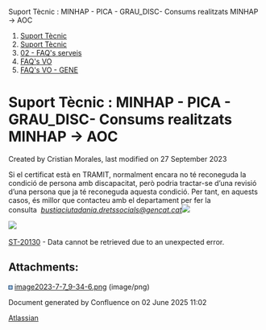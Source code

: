 Suport Tècnic : MINHAP - PICA - GRAU\_DISC- Consums realitzats MINHAP -> AOC  

1.  [Suport Tècnic](index.html)
2.  [Suport Tècnic](13893782.html)
3.  [02 - FAQ's serveis](26313393.html)
4.  [FAQ's VO](28705575.html)
5.  [FAQ's VO - GENE](28705577.html)

Suport Tècnic : MINHAP - PICA - GRAU\_DISC- Consums realitzats MINHAP -> AOC
============================================================================

Created by Cristian Morales, last modified on 27 September 2023

Si el certificat està en TRAMIT, normalment encara no té reconeguda la condició de persona amb discapacitat, però podria tractar-se d’una revisió d’una persona que ja té reconeguda aquesta condició. Per tant, en aquests casos, és millor que contacteu amb el departament per fer la consulta  [_bustiaciutadania.dretssocials@gencat.cat_![](https://contacte.aoc.cat/images/icons/mail_small.gif)](mailto:bustiaciutadania.dretssocials@gencat.cat)

  

![](attachments/93356659/93356660.png)

  

[ST-20130](https://contacte.aoc.cat/browse/ST-20130?src=confmacro) - Data cannot be retrieved due to an unexpected error.

Attachments:
------------

![](images/icons/bullet_blue.gif) [image2023-7-7\_9-34-6.png](attachments/93356659/93356660.png) (image/png)  

Document generated by Confluence on 02 June 2025 11:02

[Atlassian](http://www.atlassian.com/)